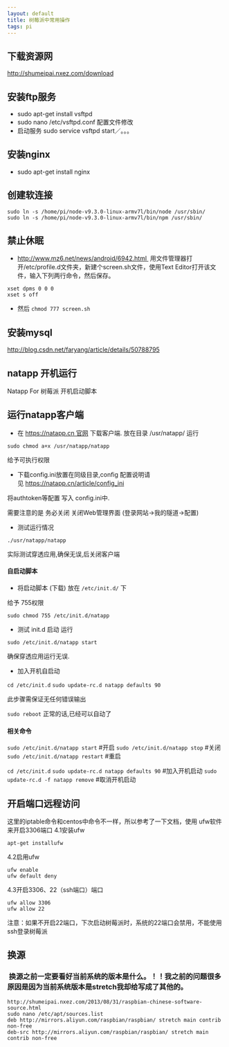 ```yaml
---
layout: default
title: 树莓派中常用操作
tags: pi
---
```


## 下载资源网
http://shumeipai.nxez.com/download

## 安装ftp服务
- sudo apt-get install vsftpd
- sudo nano /etc/vsftpd.conf 配置文件修改
- 启动服务 sudo service vsftpd start／。。。

## 安装nginx 
- sudo apt-get install nginx

## 创建软连接

```shell
sudo ln -s /home/pi/node-v9.3.0-linux-armv7l/bin/node /usr/sbin/
sudo ln -s /home/pi/node-v9.3.0-linux-armv7l/bin/npm /usr/sbin/
```

## 禁止休眠
- http://www.mz6.net/news/android/6942.html 
用文件管理器打开/etc/profile.d文件夹，新建个screen.sh文件，使用Text Editor打开该文件，输入下列两行命令，然后保存。
```
xset dpms 0 0 0
xset s off
```

- 然后 `chmod 777 screen.sh`

## 安装mysql

http://blog.csdn.net/faryang/article/details/50788795


## natapp 开机运行

Natapp For 树莓派 开机启动脚本

## 运行natapp客户端

- 在 https://natapp.cn 官网 下载客户端. 放在目录 /usr/natapp/ 运行

`sudo chmod a+x /usr/natapp/natapp`

给予可执行权限

- 下载config.ini放置在同级目录,config 配置说明请见 https://natapp.cn/article/config_ini

将authtoken等配置 写入 config.ini中.

需要注意的是 务必关闭 关闭Web管理界面 (登录网站->我的隧道->配置)

- 测试运行情况

`./usr/natapp/natapp`

实际测试穿透应用,确保无误,后关闭客户端

#### 自启动脚本

- 将启动脚本 (下载) 放在 `/etc/init.d/` 下

给予 755权限

`sudo chmod 755 /etc/init.d/natapp`

- 测试 init.d 启动 运行

`sudo /etc/init.d/natapp start`

确保穿透应用运行无误.

-  加入开机自启动

`cd /etc/init.d`
`sudo update-rc.d natapp defaults 90`

此步骤需保证无任何错误输出

`sudo reboot`
正常的话,已经可以自动了





#### 相关命令

`sudo /etc/init.d/natapp start`    #开启
`sudo /etc/init.d/natapp stop`    #关闭
`sudo /etc/init.d/natapp restart`  #重启

`cd /etc/init.d`
`sudo update-rc.d natapp defaults 90`    #加入开机启动
`sudo update-rc.d -f natapp remove`  #取消开机启动

## 开启端口远程访问
这里的iptable命令和centos中命令不一样，所以参考了一下文档，使用 ufw软件来开启3306端口
4.1安装ufw

`apt-get installufw`

4.2启用ufw

```
ufw enable
ufw default deny
```

4.3开启3306、22（ssh端口）端口

```
ufw allow 3306 
ufw allow 22 
```

注意：如果不开启22端口，下次启动树莓派时，系统的22端口会禁用，不能使用ssh登录树莓派



## 换源

###  换源之前一定要看好当前系统的版本是什么。！！我之前的问题很多原因是因为当前系统版本是stretch我却给写成了其他的。

```
http://shumeipai.nxez.com/2013/08/31/raspbian-chinese-software-source.html
sudo nano /etc/apt/sources.list
deb http://mirrors.aliyun.com/raspbian/raspbian/ stretch main contrib non-free
deb-src http://mirrors.aliyun.com/raspbian/raspbian/ stretch main contrib non-free
```
